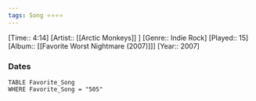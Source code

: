 ```yaml
---
tags: Song ⭐⭐⭐⭐ 
---
```

[Time:: 4:14]
[Artist:: [[Arctic Monkeys]] ]
[Genre:: Indie Rock]
[Played:: 15]
[Album:: [[Favorite Worst Nightmare (2007)]]]
[Year:: 2007]
### Dates
````dataview
TABLE Favorite_Song
WHERE Favorite_Song = "505"
````